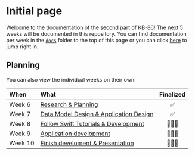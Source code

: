 # Initial page

Welcome to the documentation of the second part of KB-86! The next 5 weeks will be documented in this repository. You can find documentation per week in the [`docs`](https://github.com/mwdossantos/kb-86/tree/master/docs) folder to the top of this page or you can click [here](https://github.com/mwdossantos/kb-86/blob/master/docs/week-6-research-and-planning.md) to jump right in.

## Planning

You can also view the individual weeks on their own:

| When | What | Finalized |
| :--- | :--- | :---: |
| Week 6 | [Research & Planning](https://github.com/mwdossantos/kb-86/blob/master/docs/week-6-research-and-planning.md) | ✅ |
| Week 7 | [Data Model Design & Application Design](https://github.com/mwdossantos/kb-86/blob/master/docs/week-7-data-model-design-and-application-design.md) | ✅ |
| Week 8 | [Follow Swift Tutorials & Development](https://github.com/mwdossantos/kb-86/blob/master/docs/week-8-follow-swift-tutorials-and-development.md) | 🧑🏻‍💻 |
| Week 9 | [Application development](https://github.com/mwdossantos/kb-86/blob/master/docs/week-9-application-development.md) | 🧑🏻‍💻 |
| Week 10 | [Finish develoment & Presentation](https://github.com/mwdossantos/kb-86/blob/master/docs/week-10-finish-development-and-presentation.md) | 🧑🏻‍💻 |




